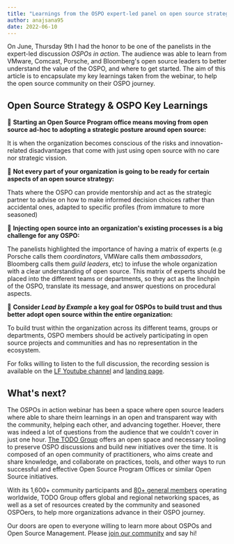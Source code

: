 ```yaml
---
title: "Learnings from the OSPO expert-led panel on open source strategy & innovation"
author: anajsana95
date: 2022-06-10
---
```


On June, Thursday 9th I had the honor to be one of the panelists in the expert-led discussion *OSPOs in action*. The audience was able to learn from VMware, Comcast, Porsche, and Bloomberg&#39;s open source leaders to better understand the value of the OSPO, and where to get started. The aim of this article is to encapsulate my key learnings taken from the webinar, to help the open source community on their OSPO journey.

## Open Source Strategy &amp; OSPO Key Learnings

🚀 **Starting an Open Source Program office means moving from open source ad-hoc to adopting a strategic posture around open source:**

It is when the organization becomes conscious of the risks and innovation-related disadvantages that come with just using open source with no care nor strategic vission.

🧩 **Not every part of your organization is going to be ready for certain aspects of an open source strategy:**

Thats where the OSPO can provide mentorship and act as the strategic partner to advise on how to make informed decision choices rather than accidental ones, adapted to specific profiles (from immature to more seasoned)

🤝 **Injecting open source into an organization's existing processes is a big challenge for any OSPO:**

The panelists highlighted the importance of having a matrix of experts (e.g Porsche calls them *coordinators*, VMWare calls them *ambassadors*, Bloomberg calls them *guild leaders*, etc) to infuse the whole organization with a clear understanding of open source. This matrix of experts should be placed into the different teams or departments, so they act as the linchpin of the OSPO, translate its message, and answer questions on procedural aspects.

🧭 **Consider *Lead by Example* a key goal for OSPOs to build trust and thus better adopt open source within the entire organization:**

To build trust within the organization across its different teams, groups or departments, OSPO members should be actively participating in open source projects and communities and has no representation in the ecosystem.

For folks willing to listen to the full discussion, the recording session is available on the [LF Youtube channel](https://youtu.be/Z10mYttHWfA) and [landing page](https://linuxfoundation.org/webinars/ospos-in-action/).

## What's next?

The OSPOs in action webinar has been a space where open source leaders where able to share theirn learnings in an open and transparent way with the community, helping each other, and advancing together. Hoever, there was indeed a lot of questions from the audience that we couldn't cover in just one hour. [The TODO Group](https://todogroup.org/#) offers an open space and necessary tooling to preserve OSPO discussions and build new initiatives over the time. It is composed of an open community of practitioners, who aims create and share knowledge, and collaborate on practices, tools, and other ways to run successful and effective Open Source Program Offices or similar Open Source initiatives.

With its 1,600+ community participants and [80+ general members](https://todogroup.org/members/) operating worldwide, TODO Group offers global and regional networking spaces, as well as a set of resources created by the community and seasoned OSPOers, to help more organizations advance in their OSPO journey.

Our doors are open to everyone willing to learn more about OSPOs and Open Source Management. Please [join our community](https://todogroup.org/community/) and say hi!